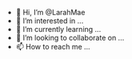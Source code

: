 - 👋 Hi, I’m @LarahMae
- 👀 I’m interested in ...
- 🌱 I’m currently learning ...
- 💞️ I’m looking to collaborate on ...
- 📫 How to reach me ...

<!---
LarahMae/LarahMae is a ✨ special ✨ repository because its `README.md` (this file) appears on your GitHub profile.
You can click the Preview link to take a look at your changes.
--->
